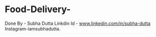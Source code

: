 # Food-Delivery-
Done By - Subha Dutta 
Linkdin Id - www.linkedin.com/in/subha-dutta 
Instagram-iamsubhadutta.
